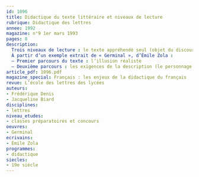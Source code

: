 ```yaml
---
id: 1096
title: Didactique du texte littéraire et niveaux de lecture
rubrique: Didactique des lettres
annee: 1992
magazine: n°9 1er mars 1993
pages: 8
description: 
  Trois niveaux de lecture : le texte appréhendé seul (objet du discours) ; le texte comme fonctionnement, à la croisée des types et des genres ; le texte comme pratique discursive…
  À partir d’un exemple extrait de « Germinal », d’Émile Zola :
  – Premier parcours du texte : l’illusion réaliste
  – Deuxième parcours : les exigences de la description (le personnage ; le décor)
article_pdf: 1096.pdf
magazine_special: Français : les enjeux de la didactique du français
revue: L’école des lettres des lycées
auteurs:
- Frédérique Denis
- Jacqueline Biard
disciplines:
- lettres
niveau_etudes:
- classes préparatoires et concours
oeuvres:
- Germinal
ecrivains:
- Émile Zola
programmes:
- didactique
siecles:
- 19e siècle
---
```

